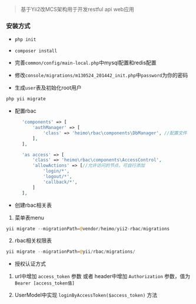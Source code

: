 > 基于Yii2改MCS架构用于开发restful api web应用

### 安装方式

- `php init`

- `composer install`

- 完善`common/config/main-local.php`中mysql配置和redis配置

- 修改`console/migrations/m130524_201442_init.php`中`password`为你的密码

- 生成`user`表及初始化root用户

```php
php yii migrate
```

- 配置rbac

```php
      'components' => [
          'authManager' => [
              'class' => 'heimo\rbac\components\DbManager', //配置文件
          ],
      ],

      'as access' => [
          'class' => 'heimo\rbac\components\AccessControl',
          'allowActions' => [//允许访问的节点，可自行添加
              'login/*',
              'logout/*',
              'callback/*',
          ]
      ],
```

- 创建rbac相关表

1. 菜单表menu

```php
yii migrate --migrationPath=@vendor/heimo/yii2-rbac/migrations
```

2. rbac相关权限表

```php
yii migrate --migrationPath=@yii/rbac/migrations/
```

- 授权认证方式

1. url中增加 `access_token` 参数 或者 header中增加 `Authorization` 参数，值为 `Bearer [access_token值]`

2. UserModel中实现 `loginByAccessToken($access_token)` 方法